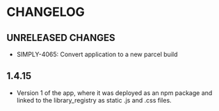 # CHANGELOG

## UNRELEASED CHANGES

- SIMPLY-4065: Convert application to a new parcel build

## 1.4.15

- Version 1 of the app, where it was deployed as an npm package and linked to the library_registry as static .js and .css files.
